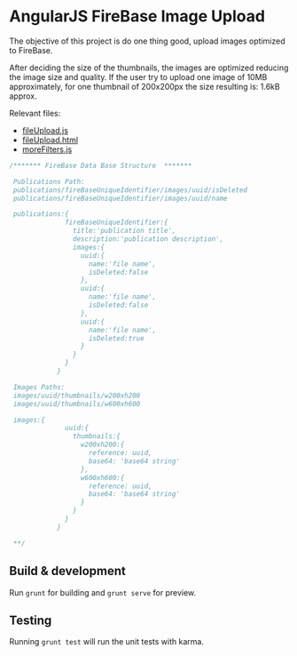 # AngularJS FireBase Image Upload

The objective of this project is do one thing good, upload images optimized to FireBase.
 
After deciding the size of the thumbnails, the images are optimized reducing the image size and quality. If the user try to upload one image of 10MB approximately, for one thumbnail of 200x200px the size resulting is: 1.6kB approx.

Relevant files: 
- [fileUpload.js](/app/scripts/fileUpload.js)
- [fileUpload.html](/app/views/fileUpload.html)
- [moreFilters.js](/app/scripts/moreFilters.js)

```javascript
/******* FireBase Data Base Structure  *******

 Publications Path:
 publications/fireBaseUniqueIdentifier/images/uuid/isDeleted
 publications/fireBaseUniqueIdentifier/images/uuid/name

 publications:{
              fireBaseUniqueIdentifier:{
                title:'publication title',
                description:'publication description',
                images:{
                  uuid:{
                    name:'file name',
                    isDeleted:false
                  },
                  uuid:{
                    name:'file name',
                    isDeleted:false
                  },
                  uuid:{
                    name:'file name',
                    isDeleted:true
                  }
                }
              }
            }

 Images Paths:
 images/uuid/thumbnails/w200xh200
 images/uuid/thumbnails/w600xh600

 images:{
              uuid:{
                thumbnails:{
                  w200xh200:{
                    reference: uuid,
                    base64: 'base64 string'
                  },
                  w600xh600:{
                    reference: uuid,
                    base64: 'base64 string'
                  }
                }
              }
            }

 **/
```

## Build & development

Run `grunt` for building and `grunt serve` for preview.

## Testing

Running `grunt test` will run the unit tests with karma.


